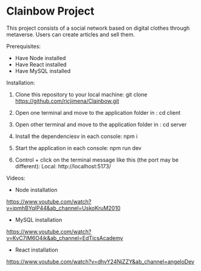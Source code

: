 # Clainbow Project

This project consists of a social network based on digital clothes through metaverse. Users can create articles and sell them.

Prerequisites:
* Have Node installed
* Have React installed
* Have MySQL installed

Installation:

1. Clone this repository to your local machine:
git clone https://github.com/ricjimena/Clainbow.git

2. Open one terminal and move to the application folder in :
cd client

3. Open other terminal and move to the application folder in :
cd server

4. Install the dependenciesv in each console:
npm i

5. Start the application in each console:
npm run dev

6. Control + click on the terminal message like this (the port may be different):
Local: http://localhost:5173/

Videos:

* Node installation

https://www.youtube.com/watch?v=ipmhBYqIP44&ab_channel=UskoKruM2010

* MySQL installation

https://www.youtube.com/watch?v=KvC7iM6O4ik&ab_channel=EdTicsAcademy

* React installation

https://www.youtube.com/watch?v=dhvY24NjZZY&ab_channel=angeloDev
